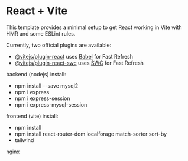 # React + Vite

This template provides a minimal setup to get React working in Vite with HMR and some ESLint rules.

Currently, two official plugins are available:

- [@vitejs/plugin-react](https://github.com/vitejs/vite-plugin-react/blob/main/packages/plugin-react/README.md) uses [Babel](https://babeljs.io/) for Fast Refresh
- [@vitejs/plugin-react-swc](https://github.com/vitejs/vite-plugin-react-swc) uses [SWC](https://swc.rs/) for Fast Refresh


backend  (nodejs) install: 
- npm install --save mysql2
- npm i express
- npm i express-session
- npm i express-mysql-session

frontend (vite) install:
- npm install
- npm install react-router-dom localforage match-sorter sort-by
- tailwind

nginx